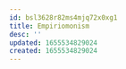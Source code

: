```yaml
---
id: bsl3628r82ms4mjq72x0xg1
title: Empiriomonism
desc: ''
updated: 1655534829024
created: 1655534829024
---
```


